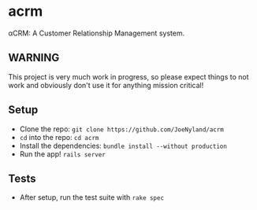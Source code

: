 # acrm

αCRM: A Customer Relationship Management system.

## WARNING

This project is very much work in progress, so please expect things to not work and obviously don't use it for anything
mission critical!

## Setup
* Clone the repo: `git clone https://github.com/JoeNyland/acrm`
* `cd` into the repo: `cd acrm`
* Install the dependencies: `bundle install --without production`
* Run the app! `rails server`

## Tests
* After setup, run the test suite with `rake spec`
